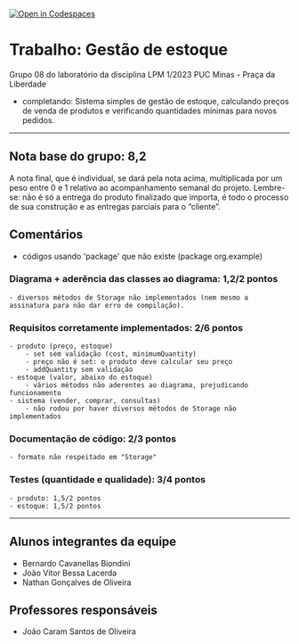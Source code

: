 [![Open in Codespaces](https://classroom.github.com/assets/launch-codespace-f4981d0f882b2a3f0472912d15f9806d57e124e0fc890972558857b51b24a6f9.svg)](https://classroom.github.com/open-in-codespaces?assignment_repo_id=10309616)
# Trabalho: Gestão de estoque
Grupo 08 do laboratório da disciplina LPM 1/2023 PUC Minas - Praça da Liberdade
- completando: Sistema simples de gestão de estoque, calculando preços de venda de produtos e verificando quantidades mínimas para novos pedidos.
 
 ---

## Nota base do grupo: 8,2

A nota final, que é individual, se dará pela nota acima, multiplicada por um peso entre 0 e 1 relativo ao acompanhamento semanal do projeto. Lembre-se: não é só a entrega do produto finalizado que importa, é todo o processo de sua construção e as entregas parciais para o “cliente”.

## Comentários

- códigos usando 'package' que não existe (package org.example)

### Diagrama + aderência das classes ao diagrama: 1,2/2 pontos 
	- diversos métodos de Storage não implementados (nem mesmo a assinatura para não dar erro de compilação).
### Requisitos corretamente implementados: 2/6 pontos 
	- produto (preço, estoque)
        - set sem validação (cost, minimumQuantity)
        - preço não é set: o produto deve calcular seu preço
        - addQuantity sem validação
	- estoque (valor, abaixo do estoque)
        - vários métodos não aderentes ao diagrama, prejudicando funcionamento
	- sistema (vender, comprar, consultas)
        - não rodou por haver diversos métodos de Storage não implementados

### Documentação de código: 2/3 pontos 
    - formato não respeitado em "Storage"
		
### Testes (quantidade e qualidade): 3/4 pontos 
	- produto: 1,5/2 pontos
	- estoque: 1,5/2 pontos
	
---

## Alunos integrantes da equipe

* Bernardo Cavanellas Biondini
* João Vitor Bessa Lacerda
* Nathan Gonçalves de Oliveira

## Professores responsáveis

* João Caram Santos de Oliveira

